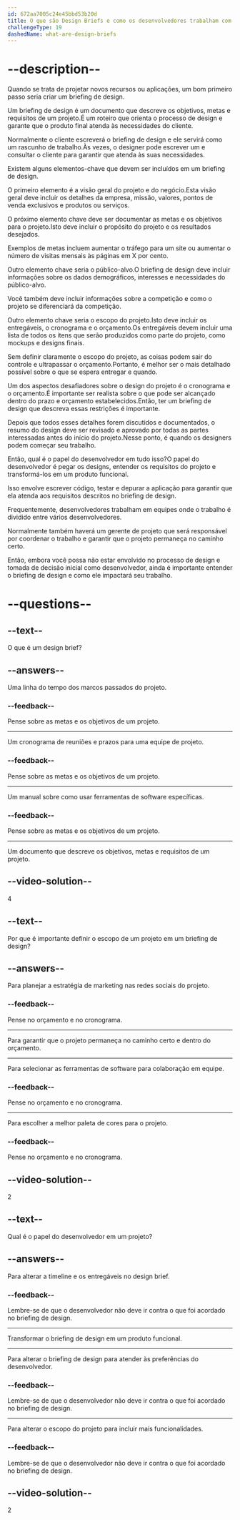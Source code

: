 ```yaml
---
id: 672aa7005c24e45bbd53b20d
title: O que são Design Briefs e como os desenvolvedores trabalham com eles?
challengeType: 19
dashedName: what-are-design-briefs
---
```


# --description--

Quando se trata de projetar novos recursos ou aplicações, um bom primeiro passo seria criar um briefing de design.

Um briefing de design é um documento que descreve os objetivos, metas e requisitos de um projeto.É um roteiro que orienta o processo de design e garante que o produto final atenda às necessidades do cliente.

Normalmente o cliente escreverá o briefing de design e ele servirá como um rascunho de trabalho.Às vezes, o designer pode escrever um e consultar o cliente para garantir que atenda às suas necessidades.

Existem alguns elementos-chave que devem ser incluídos em um briefing de design.

O primeiro elemento é a visão geral do projeto e do negócio.Esta visão geral deve incluir os detalhes da empresa, missão, valores, pontos de venda exclusivos e produtos ou serviços.

O próximo elemento chave deve ser documentar as metas e os objetivos para o projeto.Isto deve incluir o propósito do projeto e os resultados desejados.

Exemplos de metas incluem aumentar o tráfego para um site ou aumentar o número de visitas mensais às páginas em X por cento.

Outro elemento chave seria o público-alvo.O briefing de design deve incluir informações sobre os dados demográficos, interesses e necessidades do público-alvo.

Você também deve incluir informações sobre a competição e como o projeto se diferenciará da competição.

Outro elemento chave seria o escopo do projeto.Isto deve incluir os entregáveis, o cronograma e o orçamento.Os entregáveis devem incluir uma lista de todos os itens que serão produzidos como parte do projeto, como mockups e designs finais.

Sem definir claramente o escopo do projeto, as coisas podem sair do controle e ultrapassar o orçamento.Portanto, é melhor ser o mais detalhado possível sobre o que se espera entregar e quando.

Um dos aspectos desafiadores sobre o design do projeto é o cronograma e o orçamento.É importante ser realista sobre o que pode ser alcançado dentro do prazo e orçamento estabelecidos.Então, ter um briefing de design que descreva essas restrições é importante.

Depois que todos esses detalhes forem discutidos e documentados, o resumo do design deve ser revisado e aprovado por todas as partes interessadas antes do início do projeto.Nesse ponto, é quando os designers podem começar seu trabalho.

Então, qual é o papel do desenvolvedor em tudo isso?O papel do desenvolvedor é pegar os designs, entender os requisitos do projeto e transformá-los em um produto funcional.

Isso envolve escrever código, testar e depurar a aplicação para garantir que ela atenda aos requisitos descritos no briefing de design.

Frequentemente, desenvolvedores trabalham em equipes onde o trabalho é dividido entre vários desenvolvedores.

Normalmente também haverá um gerente de projeto que será responsável por coordenar o trabalho e garantir que o projeto permaneça no caminho certo.

Então, embora você possa não estar envolvido no processo de design e tomada de decisão inicial como desenvolvedor, ainda é importante entender o briefing de design e como ele impactará seu trabalho.

# --questions--

## --text--

O que é um design brief?

## --answers--

Uma linha do tempo dos marcos passados do projeto.

### --feedback--

Pense sobre as metas e os objetivos de um projeto.

---

Um cronograma de reuniões e prazos para uma equipe de projeto.

### --feedback--

Pense sobre as metas e os objetivos de um projeto.

---

Um manual sobre como usar ferramentas de software específicas.

### --feedback--

Pense sobre as metas e os objetivos de um projeto.

---

Um documento que descreve os objetivos, metas e requisitos de um projeto.

## --video-solution--

4

## --text--

Por que é importante definir o escopo de um projeto em um briefing de design?

## --answers--

Para planejar a estratégia de marketing nas redes sociais do projeto.

### --feedback--

Pense no orçamento e no cronograma.

---

Para garantir que o projeto permaneça no caminho certo e dentro do orçamento.

---

Para selecionar as ferramentas de software para colaboração em equipe.

### --feedback--

Pense no orçamento e no cronograma.

---

Para escolher a melhor paleta de cores para o projeto.

### --feedback--

Pense no orçamento e no cronograma.

## --video-solution--

2

## --text--

Qual é o papel do desenvolvedor em um projeto?

## --answers--

Para alterar a timeline e os entregáveis no design brief.

### --feedback--

Lembre-se de que o desenvolvedor não deve ir contra o que foi acordado no briefing de design.

---

Transformar o briefing de design em um produto funcional.

---

Para alterar o briefing de design para atender às preferências do desenvolvedor.

### --feedback--

Lembre-se de que o desenvolvedor não deve ir contra o que foi acordado no briefing de design.

---

Para alterar o escopo do projeto para incluir mais funcionalidades.

### --feedback--

Lembre-se de que o desenvolvedor não deve ir contra o que foi acordado no briefing de design.

## --video-solution--

2
